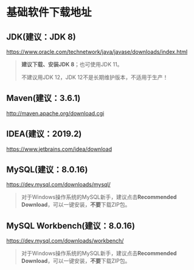 # 基础软件下载地址

## JDK(建议：JDK 8)

<https://www.oracle.com/technetwork/java/javase/downloads/index.html>

> **建议下载、安装JDK 8**；也可使用JDK 11。
>
> 不建议用JDK 12，JDK 12不是长期维护版本，不适用于生产！



## Maven(建议：3.6.1)

<http://maven.apache.org/download.cgi>



## IDEA(建议：2019.2)

<https://www.jetbrains.com/idea/download>



## MySQL(建议：8.0.16)

<https://dev.mysql.com/downloads/mysql/>

> 对于Windows操作系统的MySQL新手，建议点击**Recommended Download**，可以一键安装，**不要**下载ZIP包。



## MySQL Workbench(建议：8.0.16)

<https://dev.mysql.com/downloads/workbench/>

> 对于Windows操作系统的MySQL新手，建议点击**Recommended Download**，可以一键安装，**不要**下载ZIP包。